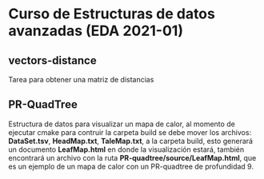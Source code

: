# Curso de Estructuras de datos avanzadas (EDA 2021-01)  
## vectors-distance  
Tarea para obtener una matriz de distancias  
## PR-QuadTree  
Estructura de datos para visualizar un mapa de calor, al momento de ejecutar cmake para contruir la carpeta build se debe mover los archivos: **DataSet.tsv**, **HeadMap.txt**, **TaleMap.txt**, a la carpeta build, esto generará un documento **LeafMap.html** en donde la visualización estará, también encontrará un archivo con la ruta **PR-quadtree/source/LeafMap.html**, que es un ejemplo de un mapa de calor con un PR-quadtree de profundidad 9.   
